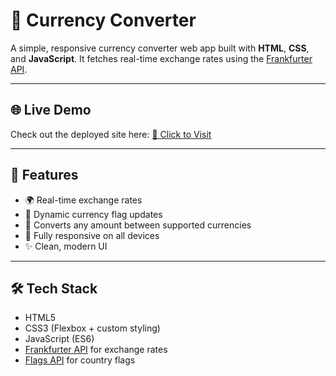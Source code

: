 # 💱 Currency Converter

A simple, responsive currency converter web app built with **HTML**, **CSS**, and **JavaScript**. It fetches real-time exchange rates using the [Frankfurter API](https://www.frankfurter.app/).

---

## 🌐 Live Demo

Check out the deployed site here: [🔗 Click to Visit](https://currencycrate.netlify.app/)

---

## 🚀 Features

- 🌍 Real-time exchange rates
- 🔄 Dynamic currency flag updates
- 💸 Converts any amount between supported currencies
- 📱 Fully responsive on all devices
- ✨ Clean, modern UI

---

## 🛠️ Tech Stack

- HTML5
- CSS3 (Flexbox + custom styling)
- JavaScript (ES6)
- [Frankfurter API](https://www.frankfurter.app/) for exchange rates
- [Flags API](https://flagsapi.com/) for country flags
